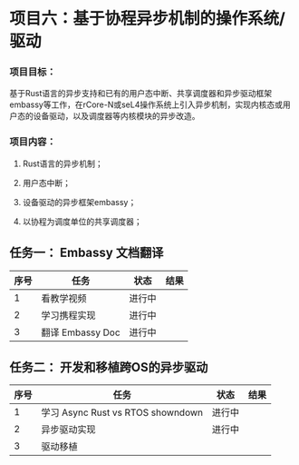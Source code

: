 # 项目六：基于协程异步机制的操作系统/驱动



### **项目目标：**

基于Rust语言的异步支持和已有的用户态中断、共享调度器和异步驱动框架embassy等工作，在rCore-N或seL4操作系统上引入异步机制，实现内核态或用户态的设备驱动，以及调度器等内核模块的异步改造。

### **项目内容：**

1. Rust语言的异步机制；

2. 用户态中断；

3. 设备驱动的异步框架embassy；

4. 以协程为调度单位的共享调度器；

   

## 任务一： Embassy 文档翻译
| 序号  | 任务  | 状态  | 结果  |
| --- | --- | --- | --- |
| 1   | 看教学视频 | 进行中 |     |
| 2   | 学习携程实现 | 进行中 |  |
| 3   | 翻译 Embassy Doc | 进行中 |  |

## 任务二： 开发和移植跨OS的异步驱动

| 序号  | 任务  | 状态  | 结果  |
| --- | --- | --- | --- |
| 1   | 学习 Async Rust vs RTOS showndown | 进行中 |  |
| 2   | 异步驱动实现 | 进行中 | |
| 3   | 驱动移植 |  | |

